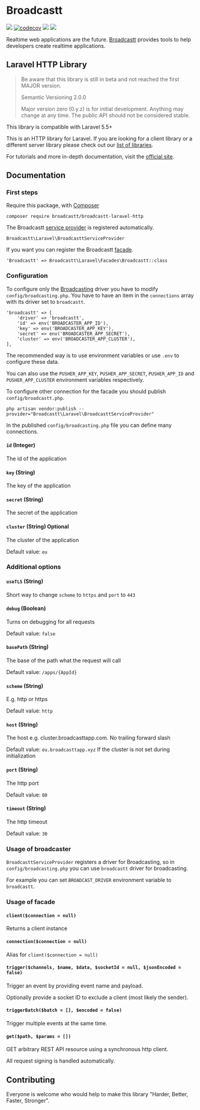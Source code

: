 # Broadcastt

[![](https://img.shields.io/github/workflow/status/broadcastt/broadcastt-laravel-http/Test?style=flat-square)](https://github.com/broadcastt/broadcastt-laravel-http/actions?query=workflow%3ATest)
[![codecov](https://codecov.io/gh/broadcastt/broadcastt-laravel-http/branch/main/graph/badge.svg)](https://codecov.io/gh/broadcastt/broadcastt-laravel-http)
[![](https://img.shields.io/github/license/broadcastt/broadcastt-laravel-http?style=flat-square)](https://github.com/broadcastt/broadcastt-laravel-http/blob/main/LICENSE)
[![](https://img.shields.io/packagist/v/broadcastt/broadcastt-laravel-http?style=flat-square)](https://packagist.org/packages/broadcastt/broadcastt-laravel-http)

Realtime web applications are the future. [Broadcastt](https://broadcastt.xyz/) provides tools to help developers create realtime applications.

## Laravel HTTP Library

> Be aware that this library is still in beta and not reached the first MAJOR version.
> 
> Semantic Versioning 2.0.0
>
> Major version zero (0.y.z) is for initial development. Anything may change at any time. The public API should not be considered stable.

This library is compatible with Laravel 5.5+

This is an HTTP library for Laravel. If you are looking for a client library or a different server library please check out our [list of libraries](https://broadcastt.xyz/docs/libraries).

For tutorials and more in-depth documentation, visit the [official site](https://broadcastt.xyz/).

## Documentation

### First steps

Require this package, with [Composer](https://getcomposer.org/)

```
composer require broadcastt/broadcastt-laravel-http
```

The Broadcastt [service provider](http://laravel.com/docs/provider) is registered automatically.

```
Broadcastt\Laravel\BroadcasttServiceProvider
``` 

If you want you can register the Broadcastt [facade](http://laravel.com/docs/facades).

```
'Broadcastt' => Broadcastt\Laravel\Facades\Broadcastt::class
```

### Configuration

To configure only the [Broadcasting](https://laravel.com/docs/broadcasting) driver you have to modify `config/broadcasting.php`. You have to have an item in the `connections` array with its driver set to `broadcastt`.

```
'broadcastt' => [
	'driver' => 'broadcastt',
	'id' => env('BROADCASTER_APP_ID'),
	'key' => env('BROADCASTER_APP_KEY'),
	'secret' => env('BROADCASTER_APP_SECRET'),
	'cluster' => env('BROADCASTER_APP_CLUSTER'),
],
```

The recommended way is to use environment variables or use `.env` to configure these data.

You can also use the `PUSHER_APP_KEY`, `PUSHER_APP_SECRET`, `PUSHER_APP_ID` and `PUSHER_APP_CLUSTER` environment variables respectively.

To configure other connection for the facade you should publish `config/broadcastt.php`.

```
php artisan vendor:publish --provider="Broadcastt\Laravel\BroadcasttServiceProvider"
```

In the published `config/broadcasting.php` file you can define many connections.

#### `id` (Integer)

The id of the application

#### `key` (String)

The key of the application

#### `secret` (String)

The secret of the application

#### `cluster` (String) Optional

The cluster of the application

Default value: `eu`

### Additional options

#### `useTLS` (String)

Short way to change `scheme` to `https` and `port` to `443`

#### `debug` (Boolean)

Turns on debugging for all requests

Default value: `false`

#### `basePath` (String)

The base of the path what the request will call

Default value: `/apps/{AppId}`

#### `scheme` (String)

E.g. http or https

Default value: `http`

#### `host` (String)

The host e.g. cluster.broadcasttapp.com. No trailing forward slash

Default value: `eu.broadcasttapp.xyz` If the cluster is not set during initialization

#### `port` (String)

The http port

Default value: `80`

#### `timeout` (String)

The http timeout

Default value: `30`

### Usage of broadcaster

`BroadcasttServiceProvider` registers a driver for Broadcasting, so in `config/broadcasting.php` you can use `broadcastt` driver for broadcasting.

For example you can set `BROADCAST_DRIVER` environment variable to `broadcastt`.

### Usage of facade

#### `client($connection = null)`

Returns a client instance

#### `connection($connection = null)`

Alias for `client($connection = null)`

#### `trigger($channels, $name, $data, $socketId = null, $jsonEncoded = false)`

Trigger an event by providing event name and payload.

Optionally provide a socket ID to exclude a client (most likely the sender).

#### `triggerBatch($batch = [], $encoded = false)`

Trigger multiple events at the same time.

#### `get($path, $params = [])`

GET arbitrary REST API resource using a synchronous http client.

All request signing is handled automatically.

## Contributing

Everyone is welcome who would help to make this library "Harder, Better, Faster, Stronger".
